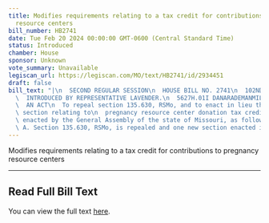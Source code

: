 ```yaml
---
title: Modifies requirements relating to a tax credit for contributions to pregnancy
  resource centers
bill_number: HB2741
date: Tue Feb 20 2024 00:00:00 GMT-0600 (Central Standard Time)
status: Introduced
chamber: House
sponsor: Unknown
vote_summary: Unavailable
legiscan_url: https://legiscan.com/MO/text/HB2741/id/2934451
draft: false
bill_text: "|\n  SECOND REGULAR SESSION\n  HOUSE BILL NO. 2741\n  102ND GENERAL ASSEMBLY\n\
  \  INTRODUCED BY REPRESENTATIVE LAVENDER.\n  5627H.01I DANARADEMANMILLER,ChiefClerk\n\
  \  AN ACT\n  To repeal section 135.630, RSMo, and to enact in lieu thereof one new\
  \ section relating to\n  pregnancy resource center donation tax credits.\n  Be it\
  \ enacted by the General Assembly of the state of Missouri, as follows:\n  Section\
  \ A. Section 135.630, RSMo, is repealed and one new section enacted in lieu"
---
```

Modifies requirements relating to a tax credit for contributions to pregnancy resource centers

---

## Read Full Bill Text

You can view the full text [here](https://legiscan.com/MO/text/HB2741/id/2934451).
